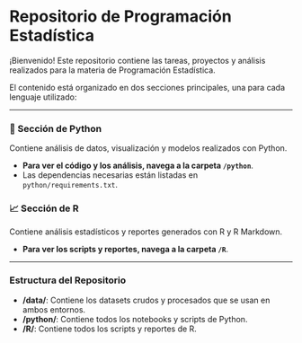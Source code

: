 # Repositorio de Programación Estadística

¡Bienvenido! Este repositorio contiene las tareas, proyectos y análisis realizados para la materia de Programación Estadística.

El contenido está organizado en dos secciones principales, una para cada lenguaje utilizado:

---

### 🐍 Sección de Python

Contiene análisis de datos, visualización y modelos realizados con Python.

- **Para ver el código y los análisis, navega a la carpeta `/python`**.
- Las dependencias necesarias están listadas en `python/requirements.txt`.

### :chart_with_upwards_trend: Sección de R

Contiene análisis estadísticos y reportes generados con R y R Markdown.

- **Para ver los scripts y reportes, navega a la carpeta `/R`**.

---

### Estructura del Repositorio

- **/data/**: Contiene los datasets crudos y procesados que se usan en ambos entornos.
- **/python/**: Contiene todos los notebooks y scripts de Python.
- **/R/**: Contiene todos los scripts y reportes de R.